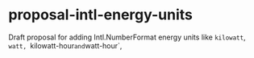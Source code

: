 # proposal-intl-energy-units
Draft proposal for adding Intl.NumberFormat energy units like `kilowatt`, `watt, `kilowatt-hour` and `watt-hour`,
